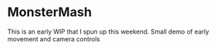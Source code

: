 # MonsterMash

This is an early WIP that I spun up this weekend. Small demo of early movement and camera controls



